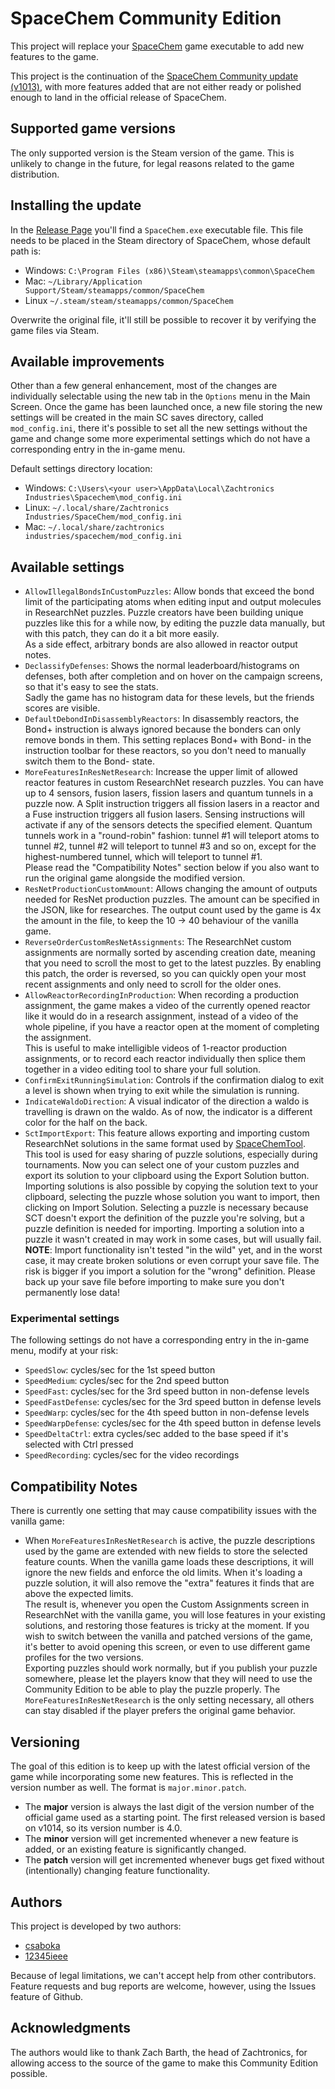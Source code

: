 
# SpaceChem Community Edition

This project will replace your [SpaceChem](http://www.zachtronics.com/spacechem/) game executable to add new features to the game.

This project is the continuation of the [SpaceChem Community update (v1013)](https://steamcommunity.com/games/92800/announcements/detail/1737729728308220584), 
with more features added that are not either ready or polished enough to land in the official release of SpaceChem.

## Supported game versions

The only supported version is the Steam version of the game.
This is unlikely to change in the future, for legal reasons related to the game distribution.

## Installing the update

In the [Release Page](https://github.com/spacechem-community-developers/SpaceChem-Community-Edition/releases/latest) you'll find a `SpaceChem.exe` executable file.
This file needs to be placed in the Steam directory of SpaceChem, whose default path is:
* Windows: `C:\Program Files (x86)\Steam\steamapps\common\SpaceChem`
* Mac: `~/Library/Application Support/Steam/steamapps/common/SpaceChem`
* Linux `~/.steam/steam/steamapps/common/SpaceChem`

Overwrite the original file, it'll still be possible to recover it by verifying the game files via Steam.

## Available improvements

Other than a few general enhancement, most of the changes are individually selectable using the new tab in the `Options` menu in the Main Screen.
Once the game has been launched once, a new file storing the new settings will be created in the main SC saves directory, called `mod_config.ini`,
there it's possible to set all the new settings without the game and change some more experimental settings which do not have a corresponding entry in the in-game menu.

Default settings directory location:
* Windows: `C:\Users\<your user>\AppData\Local\Zachtronics Industries\Spacechem\mod_config.ini`
* Linux: `~/.local/share/Zachtronics Industries/SpaceChem/mod_config.ini`
* Mac: `~/.local/share/zachtronics industries/spacechem/mod_config.ini`

## Available settings

* `AllowIllegalBondsInCustomPuzzles`: Allow bonds that exceed the bond limit of the participating atoms
  when editing input and output molecules in ResearchNet puzzles.
  Puzzle creators have been building unique puzzles like this for a while now,
  by editing the puzzle data manually, but with this patch, they can do it a bit more easily.  
  As a side effect, arbitrary bonds are also allowed in reactor output notes.
* `DeclassifyDefenses`: Shows the normal leaderboard/histograms on defenses, both after completion and on hover on the campaign screens,
  so that it's easy to see the stats.  
  Sadly the game has no histogram data for these levels, but the friends scores are visible.
* `DefaultDebondInDisassemblyReactors`: In disassembly reactors, the Bond+ instruction is always ignored because the bonders can only remove bonds in them.
  This setting replaces Bond+ with Bond- in the instruction toolbar for these reactors, so you don't need to manually switch them to the Bond- state.
* `MoreFeaturesInResNetResearch`: Increase the upper limit of allowed reactor features in custom ResearchNet research puzzles.
  You can have up to 4 sensors, fusion lasers, fission lasers and quantum tunnels in a puzzle now.
  A Split instruction triggers all fission lasers in a reactor and a Fuse instruction triggers all fusion lasers.
  Sensing instructions will activate if any of the sensors detects the specified element.
  Quantum tunnels work in a "round-robin" fashion: tunnel #1 will teleport atoms to tunnel #2, tunnel #2 will teleport to tunnel #3 and so on,
  except for the highest-numbered tunnel, which will teleport to tunnel #1.  
  Please read the "Compatibility Notes" section below if you also want to run the original game alongside the modified version.
* `ResNetProductionCustomAmount`: Allows changing the amount of outputs needed for ResNet production puzzles. The amount can be specified in
  the JSON, like for researches. The output count used by the game is 4x the amount in the file, to keep the 10 -> 40 behaviour of the vanilla game.
* `ReverseOrderCustomResNetAssignments`: The ResearchNet custom assignments are normally sorted by ascending creation date, meaning
  that you need to scroll the most to get to the latest puzzles. By enabling this patch, the order is reversed, so you can quickly open
  your most recent assignments and only need to scroll for the older ones.
* `AllowReactorRecordingInProduction`: When recording a production assignment,
  the game makes a video of the currently opened reactor like it would do in a research assignment,
  instead of a video of the whole pipeline, if you have a reactor open at the moment of completing the assignment.  
  This is useful to make intelligible videos of 1-reactor production assignments,
  or to record each reactor individually then splice them together in a video editing tool to share your full solution.
* `ConfirmExitRunningSimulation`: Controls if the confirmation dialog to exit a level is shown when trying to exit while the simulation is running.
* `IndicateWaldoDirection`: A visual indicator of the direction a waldo is travelling is drawn on the waldo.
  As of now, the indicator is a different color for the half on the back.
* `SctImportExport`: This feature allows exporting and importing custom ResearchNet solutions in the same format used by [SpaceChemTool](https://github.com/spacechem-community-developers/SpaceChemTool). This tool is used for easy sharing of puzzle solutions, especially during tournaments. Now you can select one of your custom puzzles and export its solution to your clipboard using the Export Solution button. Importing solutions is also possible by copying the solution text to your clipboard, selecting the puzzle whose solution you want to import, then clicking on Import Solution. Selecting a puzzle is necessary because SCT doesn't export the definition of the puzzle you're solving, but a puzzle definition is needed for importing. Importing a solution into a puzzle it wasn't created in may work in some cases, but will usually fail. **NOTE**: Import functionality isn't tested "in the wild" yet, and in the worst case, it may create broken solutions or even corrupt your save file. The risk is bigger if you import a solution for the "wrong" definition. Please back up your save file before importing to make sure you don't permanently lose data!

### Experimental settings

The following settings do not have a corresponding entry in the in-game menu, modify at your risk:
* `SpeedSlow`:   cycles/sec for the 1st speed button
* `SpeedMedium`: cycles/sec for the 2nd speed button
* `SpeedFast`:        cycles/sec for the 3rd speed button in non-defense levels
* `SpeedFastDefense`: cycles/sec for the 3rd speed button in defense levels
* `SpeedWarp`:        cycles/sec for the 4th speed button in non-defense levels
* `SpeedWarpDefense`: cycles/sec for the 4th speed button in defense levels
* `SpeedDeltaCtrl`: extra cycles/sec added to the base speed if it's selected with Ctrl pressed
* `SpeedRecording`: cycles/sec for the video recordings

## Compatibility Notes

There is currently one setting that may cause compatibility issues with the vanilla game:

* When `MoreFeaturesInResNetResearch` is active, the puzzle descriptions used by the game are extended with new fields to store the selected feature counts.
  When the vanilla game loads these descriptions, it will ignore the new fields and enforce the old limits.
  When it's loading a puzzle solution, it will also remove the "extra" features it finds that are above the expected limits.  
  The result is, whenever you open the Custom Assignments screen in ResearchNet with the vanilla game, you will lose features in your existing solutions, and restoring those features is tricky at the moment.
  If you wish to switch between the vanilla and patched versions of the game, it's better to avoid opening this screen, or even to use different game profiles for the two versions.  
  Exporting puzzles should work normally, but if you publish your puzzle somewhere, please let the players know that they will need to use the Community Edition to be able to play the puzzle properly.
  The `MoreFeaturesInResNetResearch` is the only setting necessary, all others can stay disabled if the player prefers the original game behavior.

## Versioning

The goal of this edition is to keep up with the latest official version of the game while incorporating some new features. This is reflected in the version number as well. The format is `major.minor.patch`.
* The **major** version is always the last digit of the version number of the official game used as a starting point. The first released version is based on v1014, so its version number is 4.0.
* The **minor** version will get incremented whenever a new feature is added, or an existing feature is significantly changed.
* The **patch** version will get incremented whenever bugs get fixed without (intentionally) changing feature functionality.

## Authors

This project is developed by two authors:
* [csaboka](https://github.com/csaboka)
* [12345ieee](https://github.com/12345ieee)

Because of legal limitations, we can't accept help from other contributors. Feature requests and bug reports are welcome, however, using the Issues feature of Github.

## Acknowledgments

The authors would like to thank Zach Barth, the head of Zachtronics,
for allowing access to the source of the game to make this Community Edition possible.
